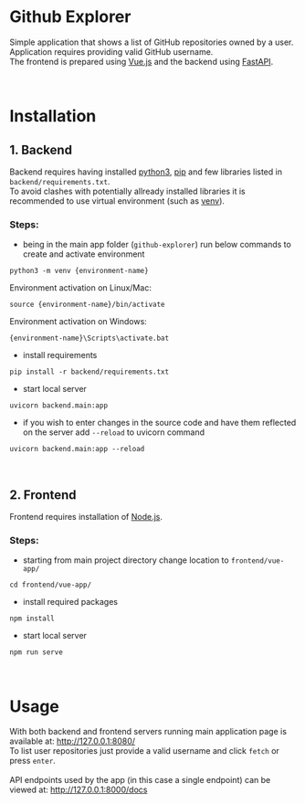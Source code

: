 # Github Explorer

Simple application that shows a list of GitHub repositories owned by a user.<br>
Application requires providing valid GitHub username.<br>
The frontend is prepared using [Vue.js](https://vuejs.org/) and the backend using [FastAPI](https://fastapi.tiangolo.com/).

<br>

# Installation

## 1. Backend

Backend requires having installed [python3](https://www.python.org/downloads/), [pip](https://pip.pypa.io/en/stable/installation/) and few libraries listed in `backend/requirements.txt`.<br>To avoid clashes with potentially allready installed libraries it is recommended to use virtual environment (such as [venv](https://docs.python.org/3/library/venv.html)).<br>

### Steps:
- being in the main app folder (`github-explorer`) run below commands to create and activate environment
```
python3 -m venv {environment-name}
```
Environment activation on Linux/Mac:
```
source {environment-name}/bin/activate
```
Environment activation on Windows:
```
{environment-name}\Scripts\activate.bat
```

- install requirements
```
pip install -r backend/requirements.txt
```
- start local server
```
uvicorn backend.main:app
```
- if you wish to enter changes in the source code and have them reflected on the server add `--reload` to uvicorn command
```
uvicorn backend.main:app --reload
```
<br>

## 2. Frontend

Frontend requires installation of [Node.js](https://nodejs.org/en/download/).

### Steps:
- starting from main project directory change location to `frontend/vue-app/`
```
cd frontend/vue-app/
```
- install required packages
```
npm install
```
- start local server
```
npm run serve
```
<br>

# Usage

With both backend and frontend servers running main application page is available at: http://127.0.0.1:8080/ <br>
To list user repositories just provide a valid username and click `fetch` or press `enter`.<br><br>
API endpoints used by the app (in this case a single endpoint) can be viewed at: http://127.0.0.1:8000/docs
